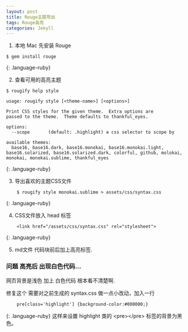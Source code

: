 ```yaml
---
layout: post
title: Rouge主题导出
tags: Rouge高亮
categories: Jekyll
---
```


1. 本地 Mac 先安装 Rouge
~~~
$ gem install rouge
~~~
{: .language-ruby}



2. 查看可用的高亮主题
~~~
$ rougify help style

usage: rougify style [<theme-name>] [<options>]

Print CSS styles for the given theme.  Extra options are
passed to the theme.  Theme defaults to thankful_eyes.

options:
  --scope       (default: .highlight) a css selector to scope by

available themes:
  base16, base16.dark, base16.monokai, base16.monokai.light, base16.solarized, base16.solarized.dark, colorful, github, molokai, monokai, monokai.sublime, thankful_eyes
~~~
{: .language-ruby}




3. 导出喜欢的主题CSS文件
~~~
    $ rougify style monokai.sublime > assets/css/syntax.css
~~~
{: .language-ruby}



4. CSS文件放入 head 标签
~~~
    <link href="/assets/css/syntax.css" rel="stylesheet">
~~~
{: .language-ruby}




5. md文件  代码块前后加上高亮标签.




### 问题  高亮后 出现白色代码...
网页背景是浅色 加上 白色代码 根本看不清楚啊.

修复这个 需要对之前生成的 syntax.css 做一点小改动，加入一行
~~~
    pre[class='highlight'] {background-color:#000000;}
~~~
{: .language-ruby}
这样来设置 highlight 类的 \<pre\>\</pre\> 标签的背景为黑色。



















